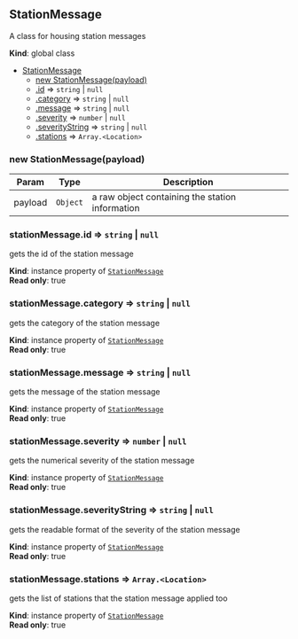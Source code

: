 <a name="StationMessage"></a>

## StationMessage
A class for housing station messages

**Kind**: global class  

* [StationMessage](#StationMessage)
    * [new StationMessage(payload)](#new_StationMessage_new)
    * [.id](#StationMessage+id) ⇒ <code>string</code> &#124; <code>null</code>
    * [.category](#StationMessage+category) ⇒ <code>string</code> &#124; <code>null</code>
    * [.message](#StationMessage+message) ⇒ <code>string</code> &#124; <code>null</code>
    * [.severity](#StationMessage+severity) ⇒ <code>number</code> &#124; <code>null</code>
    * [.severityString](#StationMessage+severityString) ⇒ <code>string</code> &#124; <code>null</code>
    * [.stations](#StationMessage+stations) ⇒ <code>Array.&lt;Location&gt;</code>

<a name="new_StationMessage_new"></a>

### new StationMessage(payload)

| Param | Type | Description |
| --- | --- | --- |
| payload | <code>Object</code> | a raw object containing the station information |

<a name="StationMessage+id"></a>

### stationMessage.id ⇒ <code>string</code> &#124; <code>null</code>
gets the id of the station message

**Kind**: instance property of <code>[StationMessage](#StationMessage)</code>  
**Read only**: true  
<a name="StationMessage+category"></a>

### stationMessage.category ⇒ <code>string</code> &#124; <code>null</code>
gets the category of the station message

**Kind**: instance property of <code>[StationMessage](#StationMessage)</code>  
**Read only**: true  
<a name="StationMessage+message"></a>

### stationMessage.message ⇒ <code>string</code> &#124; <code>null</code>
gets the message of the station message

**Kind**: instance property of <code>[StationMessage](#StationMessage)</code>  
**Read only**: true  
<a name="StationMessage+severity"></a>

### stationMessage.severity ⇒ <code>number</code> &#124; <code>null</code>
gets the numerical severity of the station message

**Kind**: instance property of <code>[StationMessage](#StationMessage)</code>  
**Read only**: true  
<a name="StationMessage+severityString"></a>

### stationMessage.severityString ⇒ <code>string</code> &#124; <code>null</code>
gets the readable format of the severity of the station message

**Kind**: instance property of <code>[StationMessage](#StationMessage)</code>  
**Read only**: true  
<a name="StationMessage+stations"></a>

### stationMessage.stations ⇒ <code>Array.&lt;Location&gt;</code>
gets the list of stations that the station message applied too

**Kind**: instance property of <code>[StationMessage](#StationMessage)</code>  
**Read only**: true  
